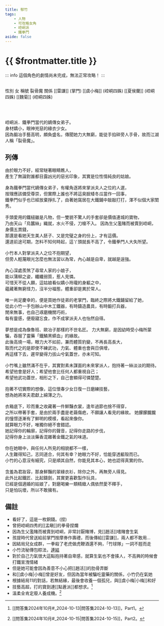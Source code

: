 ```yaml
---
title: 郁竹
tags:
    - 人物
    - 可攻略女角
    - 崆峒派
    - 鐵拳門
aside: false
---
```


# {{ $frontmatter.title }}

::: info
這個角色的劇情尚未完成，無法正常攻略！
:::

<ChTabs position="bottom">
	<ChTab title="初識">
		<ChMeet 
			src='/images/characters/girl_6/normal.png' 
			nameTitle='裂骨魔'
			nameMain='郁竹'
			desc='崆峒派．鐵拳門當代的嫡傳女弟子。<br>身材嬌小，眼神兇惡的綠衣少女。<br>因為鍛冶手藝高明，頗負盛名，傳聞她力大無窮，能徒手掐碎旁人手骨，故而江湖人稱「裂骨魔」。'
			:animation=true
		/>
	</ChTab>
</ChTabs>

<br>

<InfoList>
	<Info title='角色資料' :open=true>
		<table>
			<ChTr>
				<ChTd isTitle=true>
					性別
				</ChTd>
				<ChTd>
					女
				</ChTd>
			</ChTr>
			<ChTr>
				<ChTd isTitle=true>
					稱號
				</ChTd>
				<ChTd>
					裂骨魔
				</ChTd>
			</ChTr>
			<ChTr>
				<ChTd isTitle=true position='center'>
					關係
				</ChTd>
			</ChTr>
			<ChTr>
				<ChTd position='center'>
					[[雷謙]] (掌門)
				</ChTd>
			</ChTr>
			<ChTr>
				<ChTd position='center'>
					[[虞小梅]] (崆峒四姝)
				</ChTd>
			</ChTr>
			<ChTr>
				<ChTd position='center'>
					[[夏侯蘭]] (崆峒四姝)
				</ChTd>
			</ChTr>
			<ChTr>
				<ChTd position='center'>
					[[魏菊]] (崆峒四姝)
				</ChTd>
			</ChTr>
		</table>
	</Info>
</InfoList>

<br>

崆峒派．鐵拳門當代的嫡傳女弟子。  
身材嬌小，眼神兇惡的綠衣少女。  
因為鍛冶手藝高明，頗負盛名，傳聞她力大無窮，能徒手掐碎旁人手骨，故而江湖人稱「裂骨魔」。

<div style="clear:both;"></div>

## 列傳

<Tabs>
  <Tab title="列傳一">
	由於眼力不好，經常瞇著眼睛瞧人，<br>
	產生了無論對誰都目露凶光的惡劣印象，其實是位性情純良的姑娘。<br><br>
	身為鐵拳門當代嫡傳女弟子，有權角逐將來掌派夫人之位的人選，<br>
	按理應該備受尊崇，但實際上誰也不將這臭臉矮冬瓜當作一回事，<br>
	鐵拳門似乎也已經放棄掙扎了，由著她窩居在大鐵鋪中敲敲打打，渾不似個大家閨秀。<br><br>
	手頭愛用的鐵槌雖是凡物，但一雙貌不驚人的手套卻是價值連城的寶物，<br>
	乃由天山「烏蠶絲」織就，水火不侵，刀槍不入。
  </Tab>
  <Tab title="列傳二">
	因為生父濫賭而被賣到崆峒，身價五貫錢，<br>
	那還是看她天生美人胚子、又是完璧之身的份上，才有這價。<br>
	還道前途可期，怎料不知何時起，這丫頭就長不高了，令鐵拳門人大失所望。<br><br>
	小竹本人對掌派夫人之位不抱期望，<br>
	但旁人輕蔑眼光怎麼也無法習以為常，內心越是自卑，就越是逞強。<br><br>
	內心深處羨煞了尋常人家的小娘子，<br>
	能以蒲柳之姿，纖纖弱質，惹人見憐。<br>
	可惜天不從人願，這姑娘看似嬌小玲瓏的身軀之中，<br>
	蘊藏著無窮怪力，沒半分福態，體重卻是異於常人。<br><br>
	唯一尚足慶幸的，便是買她作徒弟的老掌門，臨終之際將大鐵鋪留給了她，<br>
	從此小竹一手包辦山中木工鐵器，有時鑄造農具，有時鍛打兵器，<br>
	閒來無事，也自己琢磨機關巧術，<br>
	每有靈感，便廢寢忘食，作不成掌派夫人也怡然自得。<br><br>
	夢想是成為像魯班、歐冶子那樣的不世名匠。
  </Tab>
  <Tab title="列傳三">
	力大無窮，是因幼時受小梅所蒙騙，吞服了靈藥「鐵鱗黑蟒血」的緣故。<br>
	此後高燒一場，眼力大不如前，兼而體質豹變，不再長高長大，<br>
	取而代之的是即使不練武功，力氣、體重也會與日俱增，<br>
	再這樣下去，遲早變得力拔山兮氣蓋世，亦未可知。<br><br>
	小竹嘴上雖然滿不在乎，其實對素未謀面的未來掌派人，抱持著一絲淡淡的期待。<br>
	希望他會是好人；希望他會比任何人都重視自己；<br>
	希望他武功蓋世，相形之下，自己會顯得可憐楚楚。<br><br>
	抱著不切實際的想像，這位懷春少女日復一日磨練技藝，<br>
	想為她將來夫君獻上綿薄之力。<br><br>
	衣箱底下，珍而重之收藏著一件鮮豔衣裳，逢年過節也捨不得穿，<br>
	之所以帶著手套，是由於兩手盡是老繭傷疤，不願讓人看見的緣故。
  </Tab>
  <Tab title="列傳四">
	她朦朦朧朧的憧憬逐漸有了鮮明的模樣，看起來像你。<br>
	就算眼力不好，唯獨你絕不會錯認。<br>
	她記得你的輪廓，記得你的聲音，記得你走路的步伐，<br>
	記得你身上淡淡藥香混雜著金鐵之氣的味道。<br><br>
	你在她眼中，與任何人所見的相貌都不一樣，<br>
	人生難得知己，志同道合，何其有幸？她眼力不好，恰能穿透軀殼而已。<br>
	小竹的心意沒有細究，只是順其自然，你能見其本心，她也認得真實的你。<br><br>
	含羞為君妝容，那身鮮豔的翠綠衣衫，除你之外，再無旁人得見。<br>
	此外比起鐵匠、比起鑄劍，其實更喜歡製作玩具，<br>
	已經是個適婚的姑娘了，對磨喝樂一類精緻人偶依然愛不釋手，<br>
	只是怕玩壞，所以不敢擁有。
  </Tab>
</Tabs>

## 備註

- 看好了，這是一枚銅錢。(捏)
- 曾把崆峒四秀的[[孟瞋]]的拳骨捏爛
- 因為生父濫賭而被賣到崆峒，非常討厭賭博，見[[趙活]]嗜賭會生氣
- 孩提時代曾送給前掌門按摩券作壽禮，而後傳給[[雷謙]]，兩人都不敢用…
- 因結局兒女成群，一拳殺了老虎做虎鞭酒還不夠，「竹球隊」一詞不脛而走
- 小竹流秘傳包粽法，[連結](https://www.facebook.com/photo/?fbid=278679134685469&set=a.165167019370015)
- 對於自己力氣很大這點抱持著自卑感，就算生氣也不會揍人，不高興的時候會打鐵宣洩情緒
- 但是她可能會因為善意不小心把[[趙活]]的肋骨弄斷
- 和[[虞小梅|小梅]]曾是好友，但因為當年被騙吃靈藥的關係，小竹仍在氣她
- 根據<EndIcon no="11">結局11</EndIcon>的對話，若無結緣，最後會收養一個孤兒，與[[虞小梅|小梅]]和好
- 技藝高超，打的寶劍連[[點蒼派]]都想求。[^1]
- 溫柔全肯定廢人養成機。[^2]

[^1]: [[問答集2024年10月#_2024-10-13|問答集2024-10-13]]，Part1。
[^2]: [[問答集2024年10月#_2024-10-15|問答集2024-10-15]]，Part2。